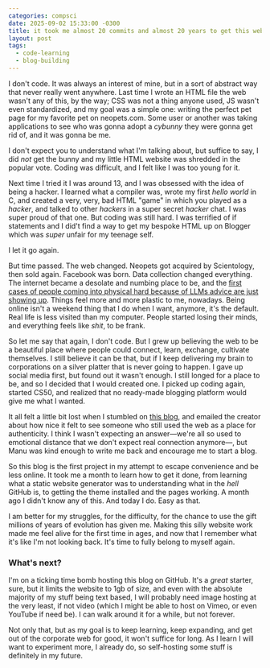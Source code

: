 ```yaml
---
categories: compsci
date: 2025-09-02 15:33:00 -0300
title: it took me almost 20 commits and almost 20 years to get this website up
layout: post
tags:
  - code-learning
  - blog-building
---
```

I don't code. It was always an interest of mine, but in a sort of abstract way that never really went anywhere. Last time I wrote an HTML file the web wasn't any of this, by the way; CSS was not a thing anyone used, JS wasn't even standardized, and my goal was a simple one: writing the perfect pet page for my favorite pet on neopets.com. Some user or another was taking applications to see who was gonna adopt a *cybunny* they were gonna get rid of, and it was gonna be me.

I don't expect you to understand what I'm talking about, but suffice to say, I did *not* get the bunny and my little HTML website was shredded in the popular vote. Coding was difficult, and I felt like I was too young for it.

Next time I tried it I was around 13, and I was obsessed with the idea of being a hacker. I learned what a compiler was, wrote my first *hello world* in C, and created a very, very, bad HTML "game" in which you played as a *hacker*, and talked to other *hackers* in a super secret *hacker* chat. I was super proud of that one. But coding was still hard. I was terrified of if statements and I did't find a way to get my bespoke HTML up on Blogger which was *super* unfair for my teenage self.

I let it go again.

But time passed. The web changed. Neopets got acquired by Scientology, then sold again. Facebook was born. Data collection changed everything. The internet became a desolate and numbing place to be, and the [first cases of people coming into physical hard because of LLMs advice are just showing up](https://www.acpjournals.org/doi/10.7326/aimcc.2024.1260?ref=404media.co). Things feel more and more plastic to me, nowadays. Being online isn't a weekend thing that I do when I want, anymore, it's the default. Real life is less visited than my computer. People started losing their minds, and everything feels like *shit*, to be frank.

So let me say that again, I don't code. But I grew up believing the web to be a beautiful place where people could connect, learn, exchange, cultivate themselves. I still believe it can be that, but if I keep delivering my brain to corporations on a silver platter that is never going to happen. I gave up social media first, but found out it wasn't enough. I still longed for a place to be, and so I decided that I would created one. I picked up coding again, started CS50, and realized that no ready-made blogging platform would give me what I wanted.

It all felt a little bit lost when I stumbled on [this blog](https://manuelmoreale.com), and emailed the creator about how nice it felt to see someone who still used the web as a place for authenticity. I think I wasn't expecting an answer—we're all so used to emotional distance that we don't expect real connection anymore—, but Manu was kind enough to write me back and encourage me to start a blog.

So this blog is the first project in my attempt to escape convenience and be less online. It took me a month to learn how to get it done, from learning what a static website generator was to understanding what in the *hell* GitHub is, to getting the theme installed and the pages working. A month ago I didn't know any of this. And today I do. Easy as that.

I am better for my struggles, for the difficulty, for the chance to use the gift millions of years of evolution has given me. Making this silly website work made me feel alive for the first time in ages, and now that I remember what it's like I'm not looking back. It's time to fully belong to myself again.

### What's next?

I'm on a ticking time bomb hosting this blog on GitHub. It's a *great* starter, sure, but it limits the website to 1gb of size, and even with the absolute majority of my stuff being text based, I will probably need image hosting at the very least, if not video (which I might be able to host on Vimeo, or even YouTube if need be). I can walk around it for a while, but not forever.

Not only that, but as my goal is to keep learning, keep expanding, and get out of the corporate web for good, it won't suffice for long. As I learn I will want to experiment more, I already do, so self-hosting some stuff is definitely in my future.